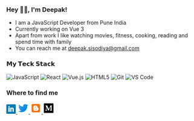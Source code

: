 ### Hey 👋🏽, I'm Deepak!

- I am a JavaScript Developer from Pune India
- Currently working on Vue 3
- Apart from work I like watching movies, fitness, cooking, reading and spend time with family
- You can reach me at deepak.sisodiya@gmail.com

### 𝗠𝘆 𝗧𝗲𝗰𝗸 𝗦𝘁𝗮𝗰𝗸
![JavaScript](https://img.shields.io/badge/-JavaScript-%23F7DF1C?style=flat-square&logo=javascript&logoColor=000000&labelColor=%23F7DF1C&color=%23FFCE5A)
![React](https://img.shields.io/badge/-React-%23282C34?style=flat-square&logo=react)
![Vue.js](https://img.shields.io/badge/-Vue.js-%232c3e50?style=flat-square&logo=Vue.js)
![HTML5](https://img.shields.io/badge/-HTML5-%23E44D27?style=flat-square&logo=html5&logoColor=ffffff)
![Git](https://img.shields.io/badge/-Git-%23F05032?style=flat-square&logo=git&logoColor=%23ffffff)
![VS Code](https://img.shields.io/badge/-VSCode-%23007ACC?style=flat-square&logo=visual-studio-code)

### Where to find me
<p>
  <a href="https://www.linkedin.com/in/deepaksisodiya/" target="_blank">
    <img height="25" src="https://github.com/deepaksisodiya/deepaksisodiya/blob/master/linkedin.png?raw=true">
  </a>
  <a href="https://twitter.com/deepaksisodiya" target="_blank">
    <img height="30" src="https://github.com/deepaksisodiya/deepaksisodiya/blob/master/icons8-twitter-48.png?raw=true">
  </a>
  <a href="http://nothingbeyondjavascript.blogspot.com" target="_blank">
    <img height="30" src="https://github.com/deepaksisodiya/deepaksisodiya/blob/master/icons8-blogger-48.png?raw=true">
  </a>
  <a href="https://medium.com/@deepaksisodiya" target="_blank">
    <img height="30" src="https://github.com/deepaksisodiya/deepaksisodiya/blob/master/icons8-medium-monogram-50.png?raw=true">
  </a>
</p>
